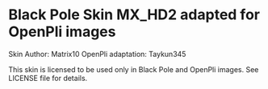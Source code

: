 Black Pole Skin MX_HD2 adapted for OpenPli images
=================================================

Skin Author: Matrix10
OpenPli adaptation: Taykun345

This skin is licensed to be used only in Black Pole and OpenPli images.
See LICENSE file for details.